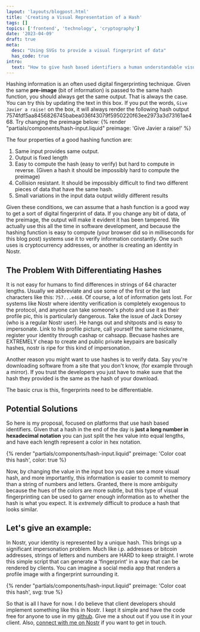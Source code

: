 ```yaml
---
layout: 'layouts/blogpost.html'
title: 'Creating a Visual Representation of a Hash'
tags: []
topics: ['frontend', 'technology', 'cryptography']
date: '2023-04-09'
draft: true
meta:
  desc: "Using SVGs to provide a visual fingerprint of data"
  has_code: true
intro:
  text: "How to give hash based identifiers a human understandable visual representation."
---
```

Hashing information is an often used digital fingerprinting technique. Given the same **pre-image** (bit of information) is passed to the same hash function, you should always get the same output. That is always the case. You can try this by updating the text in this box. If you put the words, `Give Javier a raise!` on the box, it will always render the following hash output <span class="break-all p-1 bg-slate-100 font-mono text-sm">7574fdf5aa8456826745babea036f43079f5950220f63ee2973a3d73161ae468</span>. 
Try changing the preimage below:
{% render "partials/components/hash-input.liquid"  preimage: 'Give Javier a raise!' %}

The four properties of a good hashing function are: 
1. Same input provides same output.
1. Output is fixed length
1. Easy to compute the hash (easy to verify) but hard to compute in reverse. (Given a hash it should be impossibly hard to compute the preimage)
1. Collision resistant. It should be impossibly difficult to find two different pieces of data that have the same hash.
1. Small variations in the input data output wildly different results  
  
Given these conditions, we can assume that a hash function is a good way to get a sort of digital fingerprint of data. If you change any bit of data, of the preimage, the output will make it evident it has been tampered. We actually use this all the time in software development, and because the hashing function is easy to compute (your browser did so in milliseconds for this blog post) systems use it to verify information constantly. One such uses is cryptocurrency addresses, or another is creating an identity in Nostr.

## The Problem With Differentiating Hashes

It is not easy for humans to find differences in strings of 64 character lengths. Usually we abbreviate and use some of the first or the last characters like this: `757...e468`. Of course, a lot of information gets lost. For systems like Nostr where identity verification is completely exogenous to the protocol, and anyone can take someone's photo and use it as their profile pic, this is particularly dangerous. Take the issue of Jack Dorsey (who is a regular Nostr user). He hangs out and shitposts and is easy to impersonate. Link to his profile picture, call yourself the same nickname, register your identity through cashap or cahsapp. Becuase hashes are EXTREMELY cheap to create and public private keypairs are basically hashes, nostr is ripe for this kind of impersonation. 

Another reason you might want to use hashes is to verify data. Say you're downloading software from a site that you don't know, (for example through a mirror). If you trust the developers you just have to make sure that the hash they provided is the same as the hash of your download. 

The basic crux is this, fingerprints need to be differentiable. 

## Potential Solutions

So here is my proposal, focused on platforms that use hash based identifiers. Given that a hash in the end of the day is **just a long number in hexadecimal notation** you can just split the hex value into equal lengths, and have each length represent a color in hex notation.

{% render "partials/components/hash-input.liquid"  preimage: 'Color coat this hash', color: true %}

Now, by changing the value in the input box you can see a more visual hash, and more importantly, this information is easier to commit to memory than a string of numbers and letters. Granted, there is more ambiguity because the hues of the colors are more subtle, but this type of visual fingerprinting can be used to garner enough information as to whether the hash is what you expect. It is *extremely* difficult to produce a hash that looks similar.

## Let's give an example:

In Nostr, your identity is represented by a unique hash. This brings up a significant impersonation problem. Much like i.p. addresses or bitcoin addresses, strings of letters and numbers are HARD to keep straight. I wrote this simple script that can generate a 'fingerprint' in a way that can be rendered by clients. You can imagine a social media app that renders a profile image with a fingerprint surrounding it.


{% render "partials/components/hash-input.liquid"  preimage: 'Color coat this hash', svg: true %}

So that is all I have for now. I do believe that client developers should implement something like this in Nostr. I kept it simple and have the code free for anyone to use in my [github](https://github.com/javier123454321/blog/tree/main/src/_includes/partials/components/hash-input.liquid). Give me a shout out if you use it in your client. Also, [connect with me on Nostr](https://coracle.social/people/npub1964kxje857qs0jv9nx5c9pymfacuvpf3dj85n9yxr7pac4ja7hyq65hftf/notes) if you want to get in touch. 

<script>
  document.addEventListener('alpine:init', () => {
    Alpine.data('svgRingDemo', () => ({ 
      preimage: '',
      init() {
          this.preimage = this.$el.dataset.preimage
      },
      hash: async function sha256(message) {
        const msgBuffer = new TextEncoder().encode(message);                    
        const hashBuffer = await crypto.subtle.digest('SHA-256', msgBuffer);
        const hashArray = Array.from(new Uint8Array(hashBuffer));             
        const hashHex = hashArray.map(b => b.toString(16).padStart(2, '0')).join('');
        return hashHex;
      },
      translatePubKeyHexColors(pubkey) {
          if (!(/\b[0-9A-Fa-f]{64}\b/).test(pubkey)) {
              return;
          }
          const hexvalues = pubkey.split('').reduce((accumulator, currentValue, currentIndex) => {
              if (currentIndex % 6 === 0) {
                  accumulator[currentIndex / 6] = '';
              }
              accumulator[Math.floor(currentIndex / 6)] += currentValue;
              return accumulator;
          }, []);
          return hexvalues;
      },
      translatePubKeyToSvgRing(pubkey) {
        const hexValues = this.translatePubKeyHexColors(pubkey);
        if (!hexValues)
            return;
        const profileFingerprint = document.createElement('svg');
        profileFingerprint.setAttribute('width', '100%');
        profileFingerprint.setAttribute('height', '100%');
        profileFingerprint.setAttribute('viewBox', '0 0 42 42');
        hexValues.forEach((hex, i) => {
            const circle = document.createElement('circle');
            circle.setAttribute('stroke', '#' + hex);
            circle.setAttribute('stroke-width', '4');
            circle.setAttribute('r', '15.91549430918954');
            circle.setAttribute('cx', '21');
            circle.setAttribute('cy', '21');
            const offset = Math.floor(100 / hexValues.length);
            circle.setAttribute('stroke-dasharray', `${i + 1 !== hexValues.length ? offset : 10} ${i + 1 !== hexValues.length ? 100 - offset : 89}`);
            circle.setAttribute('stroke-dashoffset', `${offset * i}`);
            profileFingerprint.appendChild(circle);
        });
        return profileFingerprint;
      }
    }));
  });
</script>
